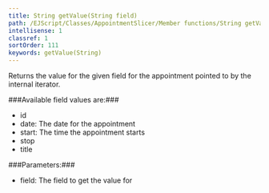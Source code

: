 ```yaml
---
title: String getValue(String field)
path: /EJScript/Classes/AppointmentSlicer/Member functions/String getValue(String field)
intellisense: 1
classref: 1
sortOrder: 111
keywords: getValue(String)
---
```


Returns the value for the given field for the appointment pointed to by the internal iterator.



###Available field values are:###


 - id
 - date: The date for the appointment
 - start: The time the appointment starts
 - stop
 - title




###Parameters:###


 - field: The field to get the value for


